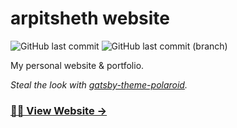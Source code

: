 # arpitsheth website

![GitHub last commit](https://img.shields.io/github/last-commit/shetharp/gatsby-theme-polaroid?logo=github&style=for-the-badge)
![GitHub last commit (branch)](https://img.shields.io/github/last-commit/shetharp/gatsby-theme-polaroid/gh-pages?label=Demo%20Site%20Deployed&logo=github&style=for-the-badge)

My personal website & portfolio.

_Steal the look with [gatsby-theme-polaroid](https://github.com/shetharp/gatsby-theme-polaroid)._

### [👨‍🚀 View Website →](https://arpitsheth.com/)
